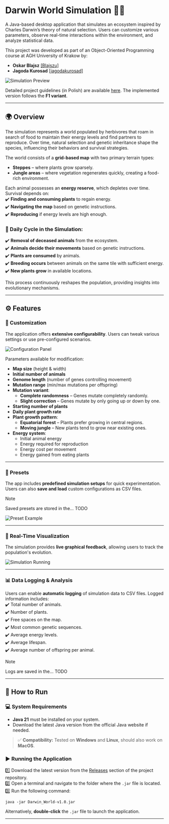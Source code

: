 # Darwin World Simulation 🌿🐾  

A Java-based desktop application that simulates an ecosystem inspired by Charles Darwin’s theory of natural selection. Users can customize various parameters, observe real-time interactions within the environment, and analyze statistical data.  

This project was developed as part of an Object-Oriented Programming course at AGH University of Krakow by:  
- **Oskar Blajsz** [[Blajszu]](https://github.com/Blajszu)
- **Jagoda Kurosad** [[jagodakurosad]](https://github.com/jagodakurosad)

![Simulation Preview]()  

Detailed project guidelines (in Polish) are available [here](./project_description/). The implemented version follows the **F1 variant**.  

---

## 🌍 Overview  

The simulation represents a world populated by herbivores that roam in search of food to maintain their energy levels and find partners to reproduce. Over time, natural selection and genetic inheritance shape the species, influencing their behaviors and survival strategies.  

The world consists of a **grid-based map** with two primary terrain types:  
- **Steppes** – where plants grow sparsely.  
- **Jungle areas** – where vegetation regenerates quickly, creating a food-rich environment.  

Each animal possesses an **energy reserve**, which depletes over time. Survival depends on:  
✔️ **Finding and consuming plants** to regain energy.  
✔️ **Navigating the map** based on genetic instructions.  
✔️ **Reproducing** if energy levels are high enough.  

### 🔄 Daily Cycle in the Simulation:  
✔️ **Removal of deceased animals** from the ecosystem.  
✔️ **Animals decide their movements** based on genetic instructions.  
✔️ **Plants are consumed** by animals.  
✔️ **Breeding occurs** between animals on the same tile with sufficient energy.  
✔️ **New plants grow** in available locations.  

This process continuously reshapes the population, providing insights into evolutionary mechanisms.  

---

## ⚙️ Features  

### 🔧 Customization  
The application offers **extensive configurability**. Users can tweak various settings or use pre-configured scenarios.  

![Configuration Panel]()  

Parameters available for modification:  
- **Map size** (height & width)  
- **Initial number of animals**  
- **Genome length** (number of genes controlling movement)  
- **Mutation range** (min/max mutations per offspring)
- **Mutation variant**:  
  - **Complete randomness** – Genes mutate completely randomly.
  - **Slight correction** – Genes mutate by only going up or down by one.
- **Starting number of plants**  
- **Daily plant growth rate**  
- **Plant growth pattern**:  
  - **Equatorial forest** – Plants prefer growing in central regions.  
  - **Moving jungle** – New plants tend to grow near existing ones.  
- **Energy system**:  
  - Initial animal energy  
  - Energy required for reproduction  
  - Energy cost per movement  
  - Energy gained from eating plants  

---

### 📜 Presets  
The app includes **predefined simulation setups** for quick experimentation. Users can also **save and load** custom configurations as CSV files.  

> [!NOTE]
> Saved presets are stored in the... TODO  

![Preset Example]()  

---

### 🎨 Real-Time Visualization  
The simulation provides **live graphical feedback**, allowing users to track the population's evolution.  

![Simulation Running]()  

---

### 📊 Data Logging & Analysis  
Users can enable **automatic logging** of simulation data to CSV files. Logged information includes:  
✔️ Total number of animals.  
✔️ Number of plants.  
✔️ Free spaces on the map.  
✔️ Most common genetic sequences.  
✔️ Average energy levels.  
✔️ Average lifespan.  
✔️ Average number of offspring per animal.  

> [!NOTE]
> Logs are saved in the... TODO

---

## 🚀 How to Run  

### 💻 System Requirements  
- **Java 21** must be installed on your system.  
- Download the latest Java version from the official Java website if needed.  

> ✅ **Compatibility:** Tested on **Windows** and **Linux**, should also work on **MacOS**.  

### ▶️ Running the Application  

1️⃣ Download the latest version from the [Releases](https://github.com/Blajszu/Darwin_World_Project/releases) section of the project repository.  
2️⃣ Open a terminal and navigate to the folder where the `.jar` file is located.  
3️⃣ Run the following command:

```shell
java -jar Darwin_World-v1.0.jar
```
Alternatively, **double-click** the `.jar` file to launch the application.  

---
